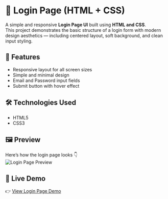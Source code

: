 # 🔐 Login Page (HTML + CSS)

A simple and responsive **Login Page UI** built using **HTML and CSS**.  
This project demonstrates the basic structure of a login form with modern design aesthetics — including centered layout, soft background, and clean input styling.

## 🚀 Features
- Responsive layout for all screen sizes  
- Simple and minimal design  
- Email and Password input fields  
- Submit button with hover effect  

## 🛠️ Technologies Used
- HTML5  
- CSS3  

## 🖼️ Preview
Here’s how the login page looks 👇  
![Login Page Preview](./loginpage.png)
## 🔗 Live Demo
👉 [View Login Page Demo](https://<rahulswain58708>.github.io/login-page-html-css/)
